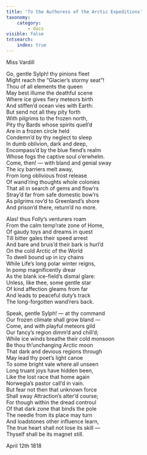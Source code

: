 ```yaml
---
title: 'To the Authoress of the Arctic Expeditions'
taxonomy:
    category:
        - docs
visible: false
tntsearch:
    index: true
---
```


<div class="author">Miss Vardill</div>  

Go, gentle Sylph! thy pinions fleet  
Might reach the “Glacier’s stormy seat”!  
Thou of all elements the queen  
May best illume the deathful scene  
Where ice gives fiery meteors birth  
And stiffen’d ocean vies with Earth:  
But send not all they pity forth  
With pilgrims to the frozen north,  
Pity thy Bards whose spirits quell’d  
Are in a frozen circle held  
Condemn’d by thy neglect to sleep  
In dumb oblivion, dark and deep,  
Encompass’d by the blue fiend’s realm  
Whose fogs the captive soul o’erwhelm.  
Come, then! — with bland and genial sway  
The icy barriers melt away,  
From long oblivious frost release  
Of wand’ring thoughts whole colonies  
That all in search of gems and flow’rs  
Stray’d far from safe domestic bow’rs  
As pilgrims rov’d to Greenland’s shore  
And prison’d there, return’d no more.  
  
Alas! thus Folly’s venturers roam  
From the calm temp’rate zone of Home,  
Of gaudy toys and dreams in quest  
Till bitter gales their speed arrest  
And bare and bruis’d their bark is hurl’d  
On the cold Arctic of the World  
To dwell bound up in icy chains  
While Life’s long polar winter reigns,  
In pomp magnificently drear  
As the blank ice-field’s dismal glare:  
Unless, like thee, some gentle star  
Of kind affection gleams from far  
And leads to peaceful duty’s track  
The long-forgotten wand’rers back.  
  
Speak, gentle Sylph! — at thy command  
Our frozen climate shall grow bland —  
Come, and with playful meteors gild  
Our fancy’s region dimm’d and chill’d;  
While ice winds breathe their cold monsoon  
Be thou th’unchanging Arctic moon  
That dark and devious regions through  
May lead thy poet’s light canoe  
To some bright vale where all unseen  
Long truant joys have hidden been,  
Like the lost race that home again  
Norwegia’s pastor call’d in vain.  
But fear not then that unknown force  
Shall sway Attraction’s alter’d course;  
For though within the dread controul  
Of that dark zone that binds the pole  
The needle from its place may turn  
And loadstones other influence learn,  
The true heart shall not lose its skill —  
Thyself shall be its magnet still.  
  
April 12th 1818  